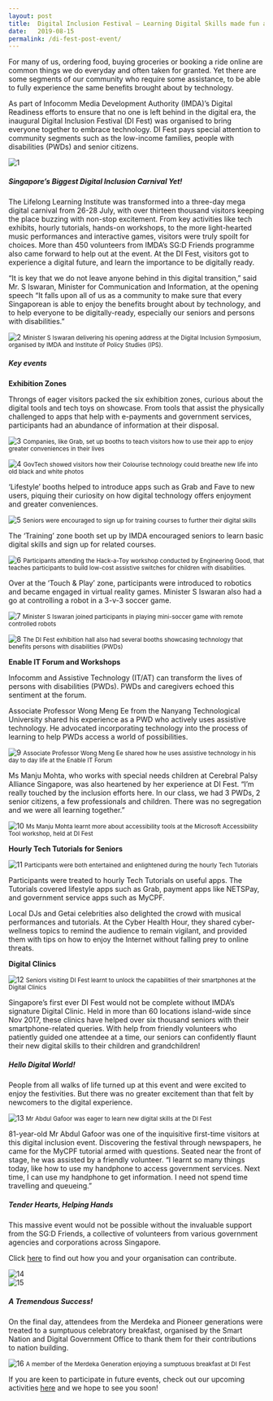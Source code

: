 ```yaml
---
layout: post
title:  Digital Inclusion Festival – Learning Digital Skills made fun and easy!
date:   2019-08-15
permalink: /di-fest-post-event/
---
```


For many of us, ordering food, buying groceries or booking a ride online are common things we do everyday and often taken for granted. Yet there are some segments of our community who require some assistance, to be able to fully experience the same benefits brought about by technology.

As part of Infocomm Media Development Authority (IMDA)’s Digital Readiness efforts to ensure that no one is left behind in the digital era, the inaugural Digital Inclusion Festival (DI Fest) was organised to bring everyone together to embrace technology. DI Fest pays special attention to community segments such as the low-income families, people with disabilities (PWDs) and senior citizens.

![1](/images/event-coverage/di-fest-post-event-2019/difpe1.jpg) 

##### Singapore’s Biggest Digital Inclusion Carnival Yet!

The Lifelong Learning Institute was transformed into a three-day mega digital carnival from 26-28 July, with over thirteen thousand visitors keeping the place buzzing with non-stop excitement. From key activities like tech exhibits, hourly tutorials, hands-on workshops, to the more light-hearted music performances and interactive games, visitors were truly spoilt for choices. More than 450 volunteers from IMDA’s SG:D Friends programme also came forward to help out at the event. At the DI Fest, visitors got to experience a digital future, and learn the importance to be digitally ready.

“It is key that we do not leave anyone behind in this digital transition,” said Mr. S Iswaran, Minister for Communication and Information, at the opening speech “It falls upon all of us as a community to make sure that every Singaporean is able to enjoy the benefits brought about by technology, and to help everyone to be digitally-ready, especially our seniors and persons with disabilities.”

![2](/images/event-coverage/di-fest-post-event-2019/difpe2.jpg) 
<small>Minister S Iswaran delivering his opening address at the Digital Inclusion Symposium, organised by IMDA and Institute of Policy Studies (IPS).</small>

##### Key events

**Exhibition Zones**

Throngs of eager visitors packed the six exhibition zones, curious about the digital tools and tech toys on showcase. From tools that assist the physically challenged to apps that help with e-payments and government services, participants had an abundance of information at their disposal. 

![3](/images/event-coverage/di-fest-post-event-2019/difpe3.jpg) 
<small>Companies, like Grab, set up booths to teach visitors how to use their app to enjoy greater conveniences in their lives</small>

![4](/images/event-coverage/di-fest-post-event-2019/difpe4.JPG) 
<small>GovTech showed visitors how their Colourise technology could breathe new life into old black and white photos</small>

‘Lifestyle’ booths helped to introduce apps such as Grab and Fave to new users, piquing their curiosity on how digital technology offers enjoyment and greater conveniences.

![5](/images/event-coverage/di-fest-post-event-2019/difpe5.jpg) 
<small>Seniors were encouraged to sign up for training courses to further their digital skills</small>

The ‘Training’ zone booth set up by IMDA encouraged seniors to learn basic digital skills and sign up for related courses.

![6](/images/event-coverage/di-fest-post-event-2019/difpe6.JPG) 
<small>Participants attending the Hack-a-Toy workshop conducted by Engineering Good, that teaches participants to build low-cost assistive switches for children with disabilities.</small>

Over at the ‘Touch & Play’ zone, participants were introduced to robotics and became engaged in virtual reality games. Minister S Iswaran also had a go at controlling a robot in a 3-v-3 soccer game.

![7](/images/event-coverage/di-fest-post-event-2019/difpe7.jpg) 
<small>Minister S Iswaran joined participants in playing mini-soccer game with remote controlled robots</small>

![8](/images/event-coverage/di-fest-post-event-2019/difpe8.jpg) 
<small>The DI Fest exhibition hall also had several booths showcasing technology that benefits persons with disabilities (PWDs)</small> 

**Enable IT Forum and Workshops**

Infocomm and Assistive Technology (IT/AT) can transform the lives of persons with disabilities (PWDs). PWDs and caregivers echoed this sentiment at the forum.

Associate Professor Wong Meng Ee from the Nanyang Technological University shared his experience as a PWD who actively uses assistive technology. He advocated incorporating technology into the process of learning to help PWDs access a world of possibilities.

![9](/images/event-coverage/di-fest-post-event-2019/difpe9.jpg) 
<small>Associate Professor Wong Meng Ee shared how he uses assistive technology in his day to day life at the Enable IT Forum</small> 

Ms Manju Mohta, who works with special needs children at Cerebral Palsy Alliance Singapore, was also heartened by her experience at DI Fest. “I’m really touched by the inclusion efforts here. In our class, we had 3 PWDs, 2 senior citizens, a few professionals and children. There was no segregation and we were all learning together.”

![10](/images/event-coverage/di-fest-post-event-2019/difpe10.jpg) 
<small>Ms Manju Mohta learnt more about accessibility tools at the Microsoft Accessibility Tool workshop, held at DI Fest</small>

**Hourly Tech Tutorials for Seniors**

![11](/images/event-coverage/di-fest-post-event-2019/difpe11.JPG) 
<small>Participants were both entertained and enlightened during the hourly Tech Tutorials</small> 

Participants were treated to hourly Tech Tutorials on useful apps. The Tutorials covered lifestyle apps such as Grab, payment apps like NETSPay, and government service apps such as MyCPF.  

Local DJs and Getai celebrities also delighted the crowd with musical performances and tutorials. At the Cyber Health Hour,  they shared cyber-wellness topics to remind the audience to remain vigilant, and provided them with tips on how to enjoy the Internet without falling prey to online threats.

**Digital Clinics**

![12](/images/event-coverage/di-fest-post-event-2019/difpe12.jpg) 
<small>Seniors visiting DI Fest learnt to unlock the capabilities of their smartphones at the Digital Clinics</small>

Singapore’s first ever DI Fest would not be complete without IMDA’s signature Digital Clinic. Held in more than 60 locations island-wide since Nov 2017, these clinics have helped over six thousand seniors with their smartphone-related queries. With help from friendly volunteers who patiently guided one attendee at a time, our seniors can confidently flaunt their new digital skills to their children and grandchildren!


##### Hello Digital World!    

People from all walks of life turned up at this event and were excited to enjoy the festivities. But there was no greater excitement than that felt by newcomers to the digital experience.

![13](/images/event-coverage/di-fest-post-event-2019/difpe13.JPG)
<small>Mr Abdul Gafoor was eager to learn new digital skills at the DI Fest</small>

81-year-old Mr Abdul Gafoor was one of the inquisitive first-time visitors at this digital inclusion event. Discovering the festival through newspapers, he came for the MyCPF tutorial armed with questions. Seated near the front of stage, he was assisted by a friendly volunteer. “I learnt so many things today, like how to use my handphone to access government services. Next time, I can use my handphone to get information. I need not spend time travelling and queueing.” 

##### Tender Hearts, Helping Hands    

This massive event would not be possible without the invaluable support from the SG:D Friends, a collective of volunteers from various government agencies and corporations across Singapore. 

Click [here](/get-involved/overview/) to find out how you and your organisation can contribute.

![14](/images/event-coverage/di-fest-post-event-2019/difpe14.jpg)
<br>
![15](/images/event-coverage/di-fest-post-event-2019/difpe15.jpg) 

##### A Tremendous Success!

On the final day, attendees from the Merdeka and Pioneer generations were treated to a sumptuous celebratory breakfast, organised by the Smart Nation and Digital Government Office to thank them for their contributions to nation building.

![16](/images/event-coverage/di-fest-post-event-2019/difpe16.jpg)
<small>A member of the Merdeka Generation enjoying a sumptuous breakfast at DI Fest</small>

If you are keen to participate in future events, check out our upcoming activities [here](/be-informed/event-listings/) and we hope to see you soon!
